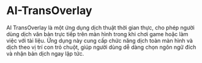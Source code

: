 # AI-TransOverlay
AI TransOverlay là một ứng dụng dịch thuật thời gian thực, cho phép người dùng dịch văn bản trực tiếp trên màn hình trong khi chơi game hoặc làm việc với tài liệu. Ứng dụng này cung cấp chức năng dịch toàn màn hình và dịch theo vị trí con trỏ chuột, giúp người dùng dễ dàng chọn ngôn ngữ đích và nhận bản dịch ngay lập tức.
